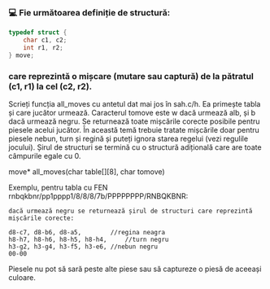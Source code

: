### 💻 Fie următoarea definiție de structură:

```c
typedef struct {
    char c1, c2;
    int r1, r2;
} move;
```
### care reprezintă o mișcare (mutare sau captură) de la pătratul (c1, r1) la cel (c2, r2).

Scrieți funcția all_moves cu antetul dat mai jos în sah.c/h. Ea primește tabla și care jucător urmează. Caracterul tomove este w dacă urmează alb, și b dacă urmează negru. Se returnează toate mișcările corecte posibile pentru piesele acelui jucător. În această temă trebuie tratate mișcările doar pentru piesele nebun, turn și regină și puteți ignora starea regelui (vezi regulile jocului). Șirul de structuri se termină cu o structură adițională care are toate câmpurile egale cu 0.

move* all_moves(char table[][8], char tomove)

Exemplu, pentru tabla cu FEN rnbqkbnr/pp1pppp1/8/8/8/7b/PPPPPPPP/RNBQKBNR:

    dacă urmează negru se returnează șirul de structuri care reprezintă mișcările corecte: 
 
    d8-c7, d8-b6, d8-a5, 		//regina neagra 
    h8-h7, h8-h6, h8-h5, h8-h4, 	//turn negru
    h3-g2, h3-g4, h3-f5, h3-e6,	//nebun negru
    00-00
Piesele nu pot să sară peste alte piese sau să captureze o piesă de aceeași culoare.
